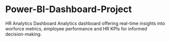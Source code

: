 # Power-BI-Dashboard-Project
HR Analytics Dashboard
Analytics dashboard offering real-time insights into worforce metrics, employee performance and HR KPIs for informed decision-making.
